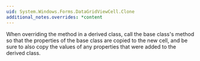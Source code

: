 ```yaml
---
uid: System.Windows.Forms.DataGridViewCell.Clone
additional_notes.overrides: *content
---
```


<p>When overriding the <xref href="System.Windows.Forms.DataGridViewCell.Clone"></xref> method in a derived class, call the base class's <xref href="System.Windows.Forms.DataGridViewCell.Clone"></xref> method so that the properties of the base class are copied to the new cell, and be sure to also copy the values of any properties that were added to the derived class.</p>



